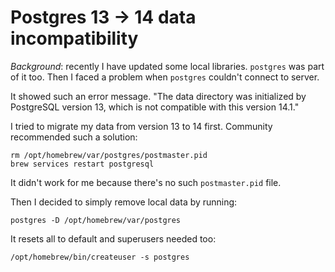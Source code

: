 # Postgres 13 -> 14 data incompatibility

_Background_: recently I have updated some local libraries. `postgres` was part of it too. Then I faced a problem when `postgres` couldn't connect to server. 

It showed such an error message. "The data directory was initialized by PostgreSQL version 13, which is not compatible with this version 14.1."

I tried to migrate my data from version 13 to 14 first. Community recommended such a solution:
```
rm /opt/homebrew/var/postgres/postmaster.pid
brew services restart postgresql
```
It didn't work for me because there's no such `postmaster.pid` file. 

Then I decided to simply remove local data by running:
```
postgres -D /opt/homebrew/var/postgres
```
It resets all to default and superusers needed too:
```
/opt/homebrew/bin/createuser -s postgres
```
